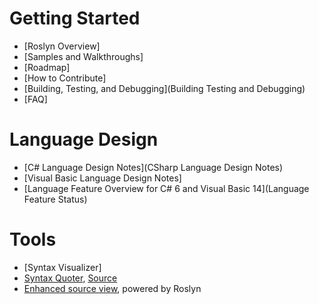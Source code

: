 # Getting Started

* [Roslyn Overview]
* [Samples and Walkthroughs]
* [Roadmap]
* [How to Contribute]
* [Building, Testing, and Debugging](Building Testing and Debugging)
* [FAQ]

# Language Design

* [C# Language Design Notes](CSharp Language Design Notes)
* [Visual Basic Language Design Notes]
* [Language Feature Overview for C# 6 and Visual Basic 14](Language Feature Status)

# Tools

* [Syntax Visualizer]
* [Syntax Quoter](http://roslynquoter.azurewebsites.net), [Source](https://github.com/KirillOsenkov/RoslynQuoter)
* [Enhanced source view](http://source.roslyn.codeplex.com), powered by Roslyn
